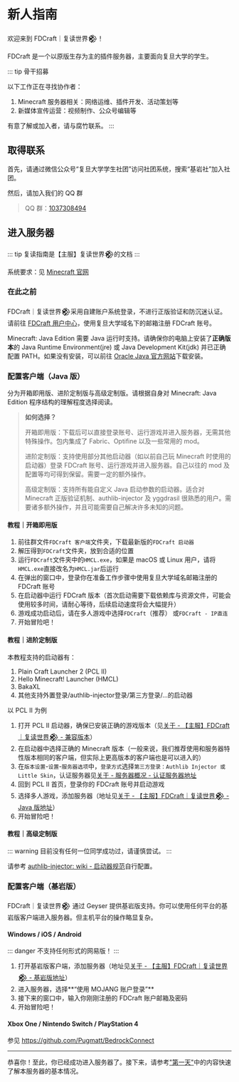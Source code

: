 # 新人指南

欢迎来到 FDCraft｜复读世界𒆙！

FDCraft 是一个以原版生存为主的插件服务器，主要面向复旦大学的学生。

::: tip 骨干招募

以下工作正在寻找协作者：

1. Minecraft 服务器相关：网络运维、插件开发、活动策划等
2. 新媒体宣传运营：视频制作、公众号编辑等

有意了解或加入者，请与腐竹联系。
:::

## 取得联系

首先，请通过微信公众号“复旦大学学生社团”访问社团系统，搜索“基岩社”加入社团。

然后，请加入我们的 QQ 群

> QQ 群：[1037308494](https://qm.qq.com/cgi-bin/qm/qr?k=5UByHLWaGmk0sAgFSGGYx78F_zgiArVk&jump_from=webapi)

## 进入服务器

::: tip
复读指南是【主服】复读世界𒆙的文档
:::

系统要求：见 [Minecraft 官网](https://www.minecraft.net/zh-hans/store/minecraft-java-edition#features2)

### 在此之前

FDCraft｜复读世界𒆙采用自建账户系统登录，不进行正版验证和防沉迷认证。请前往 [FDCraft 用户中心](https://auth.fdc.hath.top)，使用复旦大学域名下的邮箱注册 FDCraft 账号。

Minecraft: Java Edition 需要 Java 运行时支持。请确保你的电脑上安装了**正确版本**的 Java Runtime Environment(jre) 或 Java Development Kit(jdk) 并已正确配置 PATH。如果没有安装，可以前往 [Oracle Java 官方网站](https://www.oracle.com/java/technologies/downloads)下载安装。

### 配置客户端（Java 版）

分为开箱即用版、进阶定制版与高级定制版。请根据自身对 Minecraft: Java Edition 程序结构的理解程度选择阅读。

> **如何选择？**
>
> 开箱即用版：下载后可以直接登录账号、运行游戏并进入服务器，无需其他特殊操作。包内集成了 Fabric、Optifine 以及一些常用的 mod。
>
> 进阶定制版：支持使用部分其他启动器（如以前自己玩 Minecraft 时使用的启动器）登录 FDCraft 账号、运行游戏并进入服务器。自己以往的 mod 及配置等均可得到保留。需要一定的额外操作。
>
> 高级定制版：支持所有能自定义 Java 启动参数的启动器。适合对 Minecraft 正版验证机制、authlib-injector 及 yggdrasil 很熟悉的用户。需要诸多额外操作，并且可能需要自己解决许多未知的问题。

#### 教程｜开箱即用版

1. 前往群文件`FDCraft 客户端`文件夹，下载最新版的`FDCraft 启动器`
2. 解压得到`FDCraft`文件夹，放到合适的位置
3. 运行`FDCraft`文件夹中的`HMCL.exe`，如果是 macOS 或 Linux 用户，请将`HMCL.exe`直接改名为`HMCL.jar`后运行
4. 在弹出的窗口中，登录你在准备工作步骤中使用复旦大学域名邮箱注册的 FDCraft 账号
5. 在启动器中运行 FDCraft 版本（首次启动需要下载依赖库与资源文件，可能会使用较多时间，请耐心等待，后续启动速度将会大幅提升）
6. 游戏成功启动后，请在多人游戏中选择`FDCraft`（推荐） 或`FDCraft - IP直连`
7. 开始冒险吧！

#### 教程｜进阶定制版

本教程支持的启动器有：

1. Plain Craft Launcher 2 (PCL II)
2. Hello Minecraft! Launcher (HMCL)
3. BakaXL
4. 其他支持外置登录/authlib-injector登录/第三方登录/...的启动器

以 PCL II 为例

1. 打开 PCL II 启动器，确保已安装正确的游戏版本（见[关于 - 【主服】FDCraft｜复读世界𒆙 - 兼容版本](/about/#【主服】复读世界𒆙)）
2. 在启动器中选择正确的 Minecraft 版本（一般来说，我们推荐使用和服务器特性版本相同的客户端，但实际上更高版本的客户端也是可以进入的）
3. 在`版本设置`-`设置`-`服务器选项`中，`登录方式`选择`第三方登录：Authlib Injector 或 Little Skin`，认证服务器见[关于 - 服务器概况 - 认证服务器地址](/about/#服务器概况)
4. 回到 PCL II 首页，登录你的 FDCraft 账号并启动游戏
5. 选择多人游戏，添加服务器（地址见[关于 - 【主服】FDCraft｜复读世界𒆙 - Java 版地址](/about/#【主服】复读世界𒆙)）
6. 开始冒险吧！

#### 教程｜高级定制版

::: warning
目前没有任何一位同学成功过，请谨慎尝试。
:::

请参考 [authlib-injector: wiki - 启动器规范](https://github.com/yushijinhun/authlib-injector/wiki/%E5%90%AF%E5%8A%A8%E5%99%A8%E6%8A%80%E6%9C%AF%E8%A7%84%E8%8C%83)自行配置。

### 配置客户端（基岩版）

FDCraft｜复读世界𒆙 通过 Geyser 提供基岩版支持。你可以使用任何平台的基岩版客户端进入服务器。但主机平台的操作略显复杂。

#### Windows / iOS / Android

::: danger
不支持任何形式的网易版！
:::

1. 打开基岩版客户端，添加服务器（地址见[关于 - 【主服】FDCraft｜复读世界𒆙 - 基岩版地址](/about/#【主服】复读世界𒆙)）
2. 进入服务器，选择**“使用 MOJANG 账户登录”**
3. 接下来的窗口中，输入你刚刚注册的 FDCraft 账户邮箱及密码
4. 开始冒险吧！

#### Xbox One / Nintendo Switch / PlayStation 4

参见 https://github.com/Pugmatt/BedrockConnect

---

恭喜你！至此，你已经成功进入服务器了。接下来，请参考["第一天"](/guide/)中的内容快速了解本服务器的基本情况。
